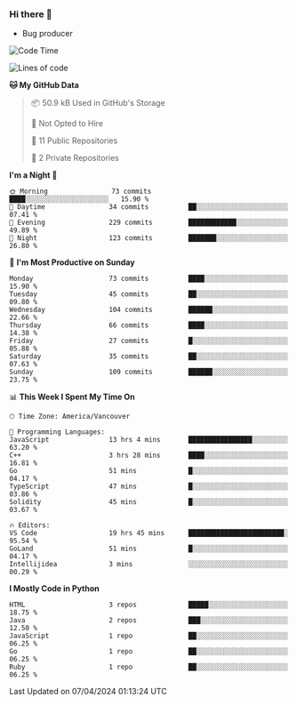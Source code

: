 ### Hi there 👋
* Bug producer


<!--START_SECTION:waka-->
![Code Time](http://img.shields.io/badge/Code%20Time-1%2C209%20hrs%2041%20mins-blue)

![Lines of code](https://img.shields.io/badge/From%20Hello%20World%20I%27ve%20Written-162.5%20thousand%20lines%20of%20code-blue)

**🐱 My GitHub Data** 

> 📦 50.9 kB Used in GitHub's Storage 
 > 
> 🚫 Not Opted to Hire
 > 
> 📜 11 Public Repositories 
 > 
> 🔑 2 Private Repositories 
 > 
**I'm a Night 🦉** 

```text
🌞 Morning                73 commits          ████░░░░░░░░░░░░░░░░░░░░░   15.90 % 
🌆 Daytime                34 commits          ██░░░░░░░░░░░░░░░░░░░░░░░   07.41 % 
🌃 Evening                229 commits         ████████████░░░░░░░░░░░░░   49.89 % 
🌙 Night                  123 commits         ███████░░░░░░░░░░░░░░░░░░   26.80 % 
```
📅 **I'm Most Productive on Sunday** 

```text
Monday                   73 commits          ████░░░░░░░░░░░░░░░░░░░░░   15.90 % 
Tuesday                  45 commits          ██░░░░░░░░░░░░░░░░░░░░░░░   09.80 % 
Wednesday                104 commits         ██████░░░░░░░░░░░░░░░░░░░   22.66 % 
Thursday                 66 commits          ████░░░░░░░░░░░░░░░░░░░░░   14.38 % 
Friday                   27 commits          █░░░░░░░░░░░░░░░░░░░░░░░░   05.88 % 
Saturday                 35 commits          ██░░░░░░░░░░░░░░░░░░░░░░░   07.63 % 
Sunday                   109 commits         ██████░░░░░░░░░░░░░░░░░░░   23.75 % 
```


📊 **This Week I Spent My Time On** 

```text
🕑︎ Time Zone: America/Vancouver

💬 Programming Languages: 
JavaScript               13 hrs 4 mins       ████████████████░░░░░░░░░   63.20 % 
C++                      3 hrs 28 mins       ████░░░░░░░░░░░░░░░░░░░░░   16.81 % 
Go                       51 mins             █░░░░░░░░░░░░░░░░░░░░░░░░   04.17 % 
TypeScript               47 mins             █░░░░░░░░░░░░░░░░░░░░░░░░   03.86 % 
Solidity                 45 mins             █░░░░░░░░░░░░░░░░░░░░░░░░   03.67 % 

🔥 Editors: 
VS Code                  19 hrs 45 mins      ████████████████████████░   95.54 % 
GoLand                   51 mins             █░░░░░░░░░░░░░░░░░░░░░░░░   04.17 % 
Intellijidea             3 mins              ░░░░░░░░░░░░░░░░░░░░░░░░░   00.29 % 
```

**I Mostly Code in Python** 

```text
HTML                     3 repos             █████░░░░░░░░░░░░░░░░░░░░   18.75 % 
Java                     2 repos             ███░░░░░░░░░░░░░░░░░░░░░░   12.50 % 
JavaScript               1 repo              ██░░░░░░░░░░░░░░░░░░░░░░░   06.25 % 
Go                       1 repo              ██░░░░░░░░░░░░░░░░░░░░░░░   06.25 % 
Ruby                     1 repo              ██░░░░░░░░░░░░░░░░░░░░░░░   06.25 % 
```




 Last Updated on 07/04/2024 01:13:24 UTC
<!--END_SECTION:waka-->
